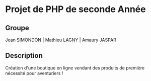# Projet de PHP de seconde Année

## Groupe 

Jean SIMONDON | Mathieu LAGNY | Amaury JASPAR

## Description

Création d'une boutique en ligne vendant des produits de première nécessité pour aventuriers !
